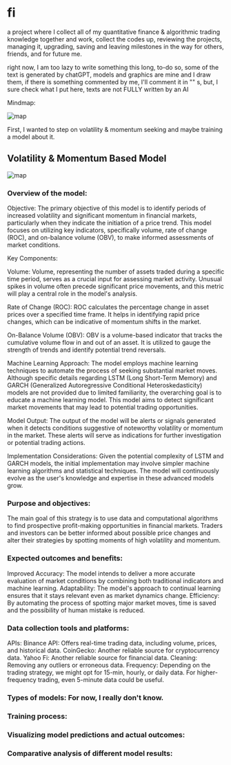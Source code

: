 # fi

a project where I collect all of my quantitative finance & algorithmic trading knowledge together and work,
collect the codes up, reviewing the projects, managing it, upgrading, saving and leaving milestones in the way for others,
friends, and for future me.

right now, I am too lazy to write something this long, to-do so, some of the text is generated by chatGPT, models and graphics are mine and I draw them, if there is something commented by me, I'll comment it in "" s, but, I sure check what I put here, texts are not FULLY written by an AI

Mindmap:

![map](https://i.imgur.com/IsAUdUe.png)

First, I wanted to step on volatility & momentum seeking and maybe training a model about it.

## Volatility & Momentum Based Model

![map](https://imgur.com/1TOqzrr.png)

### Overview of the model:
Objective:
The primary objective of this model is to identify periods of increased volatility and significant momentum in financial markets, particularly when they indicate the initiation of a price trend. This model focuses on utilizing key indicators, specifically volume, rate of change (ROC), and on-balance volume (OBV), to make informed assessments of market conditions.

Key Components:

Volume: Volume, representing the number of assets traded during a specific time period, serves as a crucial input for assessing market activity. Unusual spikes in volume often precede significant price movements, and this metric will play a central role in the model's analysis.

Rate of Change (ROC): ROC calculates the percentage change in asset prices over a specified time frame. It helps in identifying rapid price changes, which can be indicative of momentum shifts in the market.

On-Balance Volume (OBV): OBV is a volume-based indicator that tracks the cumulative volume flow in and out of an asset. It is utilized to gauge the strength of trends and identify potential trend reversals.

Machine Learning Approach:
The model employs machine learning techniques to automate the process of seeking substantial market moves. Although specific details regarding LSTM (Long Short-Term Memory) and GARCH (Generalized Autoregressive Conditional Heteroskedasticity) models are not provided due to limited familiarity, the overarching goal is to educate a machine learning model. This model aims to detect significant market movements that may lead to potential trading opportunities.

Model Output:
The output of the model will be alerts or signals generated when it detects conditions suggestive of noteworthy volatility or momentum in the market. These alerts will serve as indications for further investigation or potential trading actions.

Implementation Considerations:
Given the potential complexity of LSTM and GARCH models, the initial implementation may involve simpler machine learning algorithms and statistical techniques. The model will continuously evolve as the user's knowledge and expertise in these advanced models grow.

### Purpose and objectives: 
The main goal of this strategy is to use data and computational algorithms to find prospective profit-making opportunities in financial markets. Traders and investors can be better informed about possible price changes and alter their strategies by spotting moments of high volatility and momentum.

### Expected outcomes and benefits:
Improved Accuracy: The model intends to deliver a more accurate evaluation of market conditions by combining both traditional indicators and machine learning.
Adaptability: The model's approach to continual learning ensures that it stays relevant even as market dynamics change.
Efficiency: By automating the process of spotting major market moves, time is saved and the possibility of human mistake is reduced.

### Data collection tools and platforms:

APIs:
Binance API: Offers real-time trading data, including volume, prices, and historical data.
CoinGecko: Another reliable source for cryptocurrency data.
Yahoo Fi: Another reliable source for financial data.
Cleaning: Removing any outliers or erroneous data.
Frequency: Depending on the trading strategy, we might opt for 15-min, hourly, or daily data. For higher-frequency trading, even 5-minute data could be useful.

### Types of models: For now, I really don't know.

### Training process:

### Visualizing model predictions and actual outcomes:

### Comparative analysis of different model results:
